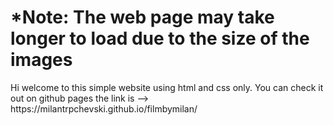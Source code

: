 <h1>*Note:
The web page may take longer to load due to
the size of the images
</h1>
Hi welcome to this simple website using html and css only.
You can check it out on github pages the link is --> 
https://milantrpchevski.github.io/filmbymilan/
